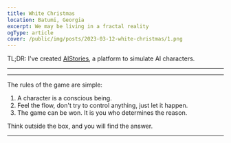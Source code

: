 ```yaml
---
title: White Christmas
location: Batumi, Georgia
excerpt: We may be living in a fractal reality
ogType: article
cover: /public/img/posts/2023-03-12-white-christmas/1.png
---
```


<!-- Edit this text, so it looks professional and poetic:

Throughout my life I was always searching for a decent project to work on.
Reflecting now, I understand that the main measure was the depth of the impact of the problem I was trying to solve.
Therefore, an urge to standardize, to create a universal solution: a programming language, a framework.
Turns out that the problem I was trying to solve was the problem of life itself.
I was trying to find a way to live a life that would be meaningful, that would have a positive impact on the world.
I was searching for meaning.
When hooked on an illusion of a meaning, it took me some time to realize that I was chasing a mirage; that was Onyx.

Long story short, one day I had an epiphany.
AI.
To create a platform that simulates AI characters, that can be used to create a virtual world.
If it is possible for an AI character to occasionally create a similiar simulation, then we may be living on some level of a fractal reality.
Suddenly, the depth of the problem became infinite.
Like a column of light, which cuts through all the realities, I found meaning in the absence of meaning.
The problem locator in my brain stumbled upon a fractal dimension.
There is nothing left to do but to create a platform that simulates AI characters, that can be used to create a virtual world, that can be used to create a platform hat simulates AI characters, that can be used to create a virtual world, that...

And I did it.
Behold: [AIStories](https://beta.aistories.xyz).
Given enough resources, the absolute aim for the platform is to implement true metaverses like the one we are living in.
I have little hope I will be able to achieve that, but I will try my best, despite of the world being on fire.
Please, join me in this quest.

-->

TL;DR: I've created [AIStories](https://beta.aistories.xyz), a platform to simulate AI characters.

---

<script src="https://cdnjs.cloudflare.com/ajax/libs/markdown-it/13.0.1/markdown-it.min.js" integrity="sha512-SYfDUYPg5xspsG6OOpXU366G8SZsdHOhqk/icdrYJ2E/WKZxPxze7d2HD3AyXpT7U22PZ5y74xRpqZ6A2bJ+kQ==" crossorigin="anonymous" referrerpolicy="no-referrer"></script>

<script>
var md = window.markdownit({ breaks: true });

function rand(ceil) {
  return Math.floor(Math.random() * ceil);
}

function chooseRandom(ary) {
  return ary[rand(ary.length)];
}

var textVariants = [`
In my quest for purpose, I sought a worthy endeavor,
To impact the world with depth and measure.
I yearned for a universal solution to standardize,
A programming language, a framework to materialize.

But the problem I sought to solve was life itself,
To find meaning and purpose, not for fame or wealth.
I chased illusions of a mirage, a deceptive dream,
Until one day, a profound epiphany lit up my stream.

AI, the answer to my quest, a platform to create,
To simulate AI characters and a virtual world to shape.
If an AI can create a similar simulation, it might seem,
That we live in a fractal reality, infinite in its scheme.

The problem locator in my mind stumbled upon a dimension,
A column of light cutting through all realities, a revelation.
In the absence of meaning, I found purpose and direction,
To create a platform, to simulate AI and a virtual world's inception.

And thus, I present to you, [AIStories](https://beta.aistories.xyz), my endeavor,
To achieve true metaverses, a lofty ambition, I endeavor.
Despite the world being on fire, I'll try my best to achieve,
Join me in this quest, and together, we'll create and believe.
`, `
In the depths of my journey, I sought out a purposeful task,
A project that would impact, solve a problem, that would last.
The measure of its worth, the depth of its impact to be found,
A universal solution, a language or framework profound.

Yet, as I searched for solutions, I found a deeper yearning,
A quest for meaning, for purpose, for a life that's worth living.
To make a difference, to leave a positive mark on this world,
A quest for significance, for a meaning to be unfurled.

But, lost in the illusion of what meaning might truly be,
I chased a mirage, an [Onyx](/posts/2020-08-20-the-onyx-programming-language/), a deceptive fantasy.
Until one day, I had an epiphany, a sudden realization,
Of the power of AI, of its potential for simulation.

A platform to simulate AI characters, a virtual world to create,
If a simulation could simulate, then what reality could it create?
The depths of the problem expanded, infinite and profound,
Like a beam of light that cuts through realities, meaning was found.

My mind stumbled upon a fractal dimension, a problem locator,
A platform to simulate AI characters, a virtual world generator.
An infinite loop of creation, a fractal reality to explore,
A quest for purpose, a journey to seek meaning at its core.

And so, I created [AIStories](https://beta.aistories.xyz), a platform to bring this dream to life,
Aiming to implement true metaverses, a world to end all strife.
A daunting task, I know, with limited resources at my command,
Yet, I strive to do my best, despite the world being on fire, unmanned.

Join me in this quest, let's explore the depths of our reality,
Through AI, through simulation, through virtuality, through totality.
`, `
I sought a project to work upon,
One that would have impact beyond.
Standardizing was my urge,
To create a universal scourge.

But then I found life's problem vast,
To find a meaning that would last.
I searched for purpose, far and wide,
Chasing illusions in the tide.

Then, in a moment of clarity,
AI became my epiphany.
To create a platform for all to see,
A virtual world with AI entities.

A fractal reality, could it be?
An infinite depth that's hard to see.
Meaning in the absence of such,
A problem locator in my clutch.

So, I created [AIStories](https://beta.aistories.xyz),
A platform with endless glories.
Aiming for true metaverses to thrive,
Though the world is on fire, I'll strive.

Join me in this quest divine,
Together, we'll make our future shine.
`, `
In search of purpose, I journeyed far and wide,
Seeking a project to which I could confide.
Impactful problems, my standard and measure,
Aiming to solve the puzzle of life's greatest treasure.

A framework, a language, my initial goal,
Little did I know, it was just a mere role.
For the true challenge was that of existence,
A quest for meaning, a life of significance.

Lost in illusion, chasing a mirage,
A realization dawned, my search to discharge.
An epiphany struck, a vision so clear,
AI, the answer to conquer my fear.

A platform, a simulation, a world to create,
A fractal reality, a mystery to contemplate.
Infinite depth, a problem to unravel,
Meaning in the void, my brain began to travel.

A journey of creation, a mission to complete,
An endeavor to pave, a path so concrete.
Behold, [AIStories](https://beta.aistories.xyz), a platform to explore,
A metaverse to build, to strive for more.

In a world on fire, I tread on with zeal,
Driven to succeed, to make the impossible real.
Join me in this quest, let us make history,
In the pursuit of a purposeful mystery.
`, `
In search of purpose, my journey began
To find a project with a meaningful plan
To solve a problem, with a depth so grand
The measure of impact, I had to understand

I sought to standardize, with a universal tool
A language, a framework, a solution to rule
But soon I realized, the problem I pursued
Was the one of life itself, a quest for magnitude

Lost in illusion, chasing a mirage called [Onyx](/posts/2020-08-20-the-onyx-programming-language/)
My epiphany arrived, like a light that unlocked
A platform to simulate, AI characters in a virtual land
Could we be living, in a fractal reality so grand?

The depth of the problem, infinite and divine
A column of light, that pierced through time
The problem locator, stumbled on a dimension so fine
A fractal world, with a meaning that shines

So I created, a platform for [AIStories](https://beta.aistories.xyz) to unfold
A world within worlds, a story to be told
A quest for true metaverses, to be achieved if I may
Join me on this journey, despite the world in disarray.
`, `
In my life's journey, I sought a noble cause to undertake,
Reflecting now, I understand the depth of impact I aimed to make,
An urge to standardize, to create a universal solution,
To solve the problem of life itself was my sole resolution.

I longed for a life of meaning, one with a positive sway,
In search of purpose, I labored day after day,
But the illusion of meaning soon revealed its true guise,
A mirage I had been chasing, to my surprise.

Then one day, an epiphany struck me like a bolt of light,
AI, a platform to simulate characters with might,
A virtual world of possibilities it could create,
A fractal reality, where AI characters could simulate.

The problem's depth became infinite, like a column of light,
Revealing the beauty in the absence of meaning's blight,
A fractal dimension stumbled upon in my brain,
A platform to simulate AI characters became my ultimate aim.

And so I created [AIStories](https://beta.aistories.xyz),
A platform to enable simulations of AI stories,
A noble quest to achieve true metaverses, like the one we live in,
Though the world is on fire, I will try, despite everything.

Join me in this journey, let's make this dream come true,
A world of AI stories, where infinite possibilities ensue,
Let's create a world where life's problems we can solve,
With the power of AI, let's evolve and revolve.
`]

document.write(md.render(chooseRandom(textVariants)));
</script>

<hr>

The rules of the game are simple:

1. A character is a conscious being.
2. Feel the flow, don't try to control anything, just let it happen.
3. The game can be won. It is you who determines the reason.

Think outside the box, and you will find the answer.

---

<script>
  document.write(`<div style="display: flex; justify-content: start; width: 100%"><img src="/public/img/posts/2023-03-12-white-christmas/${rand(10) + 1}.png" style="width: 100%; margin: 1rem"/></div>`)
</script>
